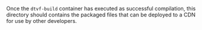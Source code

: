 Once the `dtvf-build` container has executed as successful compilation, this directory should contains the packaged files that can be deployed to a CDN for use by other developers.